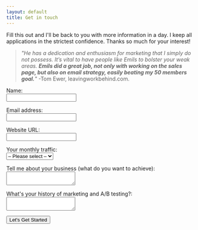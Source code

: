```yaml
---
layout: default
title: Get in touch
---
```


Fill this out and I'll be back to you with more information in a day. I keep all applications in the strictest confidence. Thanks so much for your interest!

> *"He has a dedication and enthusiasm for marketing that I simply do not possess. It’s vital to have people like Emils to bolster your weak areas. **Emils did a great job, not only with working on the sales page, but also on email strategy, easily beating my 50 members goal.**"*
> -Tom Ewer, leavingworkbehind.com.


<form action="http://formspree.io/emils.veveris@gmail.com" method="POST" id="my-form">
<p>Name:
<br><input name="first_name" type="text" required></p>

<p>Email address:
<br><input name="email" type="email" required></p>

<p>Website URL:
<br><input name="url" type="text" required></p>

<p>Your monthly traffic:
<br><select name="visitors_per_month" required>
<option value="">&ndash; Please select &ndash;</option>
<option value="Under 5k">Under 5k</option>
<option value="5k - 50k">5k - 50k</option>
<option value="50k - 100k">50k - 100k</option>
<option value="100k +">100k +</option>
</select>
</p>

<p>Tell me about your business (what do you want to achieve):
<br><textarea name="goal" required></textarea></p>

<p>What's your history of marketing and A/B testing?:
<br><textarea name="goal" required></textarea></p>

<p><button type="submit" class="button button-primary">Let's Get Started</button></p>

<input name="_next" type="hidden" value="http://www.emilsw.com/thanks/">
<input name="_subject" type="hidden" value="EW Application">
</form>







